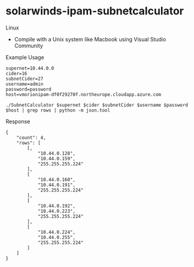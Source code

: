 # solarwinds-ipam-subnetcalculator


Linux

- Compile with a Unix system like Macbook using Visual Studio Community 


Example Usage

```
supernet=10.44.0.0
cider=16
subnetCider=27
username=admin
password=password
host=vmorionipam-df0f29270f.northeurope.cloudapp.azure.com

```


```
./SubnetCalculator $supernet $cider $subnetCider $username $password $host | grep rows | python -m json.tool
```

Response

```
{
    "count": 4,
    "rows": [
        [‚
            "10.44.0.128",
            "10.44.0.159",
            "255.255.255.224"
        ],
        [
            "10.44.0.160",
            "10.44.0.191",
            "255.255.255.224"
        ],
        [
            "10.44.0.192",
            "10.44.0.223",
            "255.255.255.224"
        ],
        [
            "10.44.0.224",
            "10.44.0.255",
            "255.255.255.224"
        ]
    ]
}
```
 